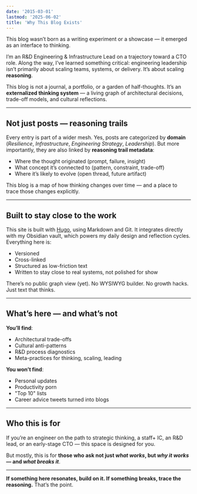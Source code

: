 ```yaml
---
date: '2015-03-01'
lastmod: '2025-06-02'
title: 'Why This Blog Exists'
---
```


This blog wasn’t born as a writing experiment or a showcase — it emerged as an interface to thinking.

I’m an R&D Engineering & Infrastructure Lead on a trajectory toward a CTO role. Along the way, I’ve learned something critical: engineering leadership isn’t primarily about scaling teams, systems, or delivery. It’s about scaling **reasoning**.

This blog is not a journal, a portfolio, or a garden of half-thoughts. It’s an **externalized thinking system** — a living graph of architectural decisions, trade-off models, and cultural reflections.

---

## Not just posts — reasoning trails

Every entry is part of a wider mesh.
Yes, posts are categorized by **domain** (*Resilience*, *Infrastructure*, *Engineering Strategy*, *Leadership*).
But more importantly, they are also linked by **reasoning trail metadata**:

- Where the thought originated (prompt, failure, insight)
- What concept it’s connected to (pattern, constraint, trade-off)
- Where it’s likely to evolve (open thread, future artifact)

This blog is a map of how thinking changes over time — and a place to trace those changes explicitly.

---

## Built to stay close to the work

This site is built with [Hugo](https://gohugo.io), using Markdown and Git.
It integrates directly with my Obsidian vault, which powers my daily design and reflection cycles.
Everything here is:

- Versioned
- Cross-linked
- Structured as low-friction text
- Written to stay close to real systems, not polished for show

There’s no public graph view (yet). No WYSIWYG builder. No growth hacks. Just text that thinks.

---

## What’s here — and what’s not

**You’ll find**:

- Architectural trade-offs
- Cultural anti-patterns
- R&D process diagnostics
- Meta-practices for thinking, scaling, leading

**You won’t find**:

- Personal updates
- Productivity porn
- "Top 10" lists
- Career advice tweets turned into blogs

---

## Who this is for

If you’re an engineer on the path to strategic thinking, a staff+ IC, an R&D lead, or an early-stage CTO — this space is designed for you.

But mostly, this is for **those who ask not just _what works_, but _why it works_ — and _what breaks it_**.

---

**If something here resonates, build on it. If something breaks, trace the reasoning.**
That’s the point.

